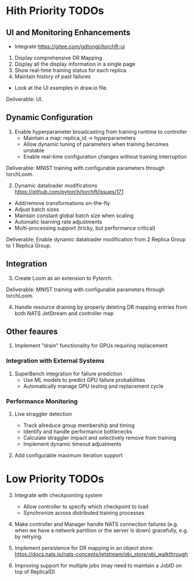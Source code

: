 # Hith Priority TODOs

## UI and Monitoring Enhancements

- Integrate https://gitee.com/gdtongji/torchft-ui

1. Display comprehensive DR Mapping
2. Display all the display information in a single page
2. Show real-time training status for each replica
3. Maintain history of past failures
- Look at the UI examples in draw.io file.

Deliverable: UI. 

## Dynamic Configuration
1. Enable hyperparameter broadcasting from training runtime to controller
   - Maintain a map: replica_id → hyperparameters
   - Allow dynamic tuning of parameters when training becomes unstable
   - Enable real-time configuration changes without training interruption

Deliverable: MNIST training with configurable parameters through torchLoom.

2.  Dynamic dataloader modifications https://github.com/pytorch/torchft/issues/171
   - Add/remove transformations on-the-fly
   - Adjust batch sizes
   - Maintain constant global batch size when scaling
   - Automatic learning rate adjustments
   - Multi-processing support (tricky, but performance critical)

Deliverable: Enable dynamic dataloader modification from 2 Replica Group to 1 Replica Group.

## Integration

3. Create Loom as an extension to Pytorch.

Deliverable: MNIST training with configurable parameters through torchLoom.

4. Handle resource draining by properly deleting DR mapping entries from both NATS JetStream and controller map

## Other feaures
1. Implement "drain" functionality for GPUs requiring replacement


### Integration with External Systems
1. SuperBench integration for failure prediction
   - Use ML models to predict GPU failure probabilities
   - Automatically manage GPU testing and replacement cycle

### Performance Monitoring
1. Live straggler detection
   - Track allreduce group membership and timing
   - Identify and handle performance bottlenecks
   - Calculate straggler impact and selectively remove from training
   - Implement dynamic timeout adjustments

2. Add configurable maximum iteration support


# Low Priority TODOs

3. Integrate with checkpointing system
   - Allow controller to specify which checkpoint to load
   - Synchronize across distributed training processes

4. Make controller and Manager handle NATS connection failures (e.g. when we have a network partition or the server is down) gracefully, e.g. by retrying.

5. Implement persistence for DR mapping in an object store: https://docs.nats.io/nats-concepts/jetstream/obj_store/obj_walkthrough

6. Improving support for multiple jobs (may need to maintain a JobID on top of ReplicaID)
